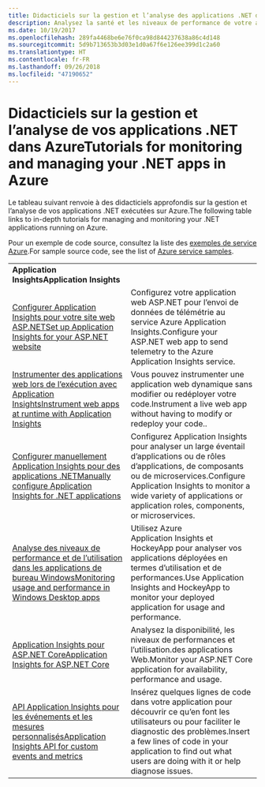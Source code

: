 ```yaml
---
title: Didacticiels sur la gestion et l’analyse des applications .NET dans Azure
description: Analysez la santé et les niveaux de performance de votre application .NET en cours d’exécution dans Azure et gérez les données de télémétrie pour enregistrer des informations sur l’utilisation de votre application par d’autres personnes.
ms.date: 10/19/2017
ms.openlocfilehash: 289fa4468be6e76f0ca98d844237638a86c4d148
ms.sourcegitcommit: 5d9b713653b3d03e1d0a67f6e126ee399d1c2a60
ms.translationtype: HT
ms.contentlocale: fr-FR
ms.lasthandoff: 09/26/2018
ms.locfileid: "47190652"
---
```

# <a name="tutorials-for-monitoring-and-managing-your-net-apps-in-azure"></a><span data-ttu-id="cb603-103">Didacticiels sur la gestion et l’analyse de vos applications .NET dans Azure</span><span class="sxs-lookup"><span data-stu-id="cb603-103">Tutorials for monitoring and managing your .NET apps in Azure</span></span>

<span data-ttu-id="cb603-104">Le tableau suivant renvoie à des didacticiels approfondis sur la gestion et l’analyse de vos applications .NET exécutées sur Azure.</span><span class="sxs-lookup"><span data-stu-id="cb603-104">The following table links to in-depth tutorials for managing and monitoring your .NET applications running on Azure.</span></span> 

<span data-ttu-id="cb603-105">Pour un exemple de code source, consultez la liste des [exemples de service Azure](https://azure.microsoft.com/resources/samples/?platform=dotnet).</span><span class="sxs-lookup"><span data-stu-id="cb603-105">For sample source code, see the list of [Azure service samples](https://azure.microsoft.com/resources/samples/?platform=dotnet).</span></span>

| | |
|---|---|
| <span data-ttu-id="cb603-106">**Application Insights**</span><span class="sxs-lookup"><span data-stu-id="cb603-106">**Application Insights**</span></span> ||
| <span data-ttu-id="cb603-107">[Configurer Application Insights pour votre site web ASP.NET][1]</span><span class="sxs-lookup"><span data-stu-id="cb603-107">[Set up Application Insights for your ASP.NET website][1]</span></span> | <span data-ttu-id="cb603-108">Configurez votre application web ASP.NET pour l’envoi de données de télémétrie au service Azure Application Insights.</span><span class="sxs-lookup"><span data-stu-id="cb603-108">Configure your ASP.NET web app to send telemetry to the Azure Application Insights service.</span></span> | 
| <span data-ttu-id="cb603-109">[Instrumenter des applications web lors de l’exécution avec Application Insights][2]</span><span class="sxs-lookup"><span data-stu-id="cb603-109">[Instrument web apps at runtime with Application Insights][2]</span></span> | <span data-ttu-id="cb603-110">Vous pouvez instrumenter une application web dynamique sans modifier ou redéployer votre code.</span><span class="sxs-lookup"><span data-stu-id="cb603-110">Instrument a live web app without having to modify or redeploy your code..</span></span> | 
| <span data-ttu-id="cb603-111">[Configurer manuellement Application Insights pour des applications .NET][3]</span><span class="sxs-lookup"><span data-stu-id="cb603-111">[Manually configure Application Insights for .NET applications][3]</span></span> | <span data-ttu-id="cb603-112">Configurez Application Insights pour analyser un large éventail d’applications ou de rôles d’applications, de composants ou de microservices.</span><span class="sxs-lookup"><span data-stu-id="cb603-112">Configure Application Insights to monitor a wide variety of applications or application roles, components, or microservices.</span></span> | 
| <span data-ttu-id="cb603-113">[Analyse des niveaux de performance et de l’utilisation dans les applications de bureau Windows][4]</span><span class="sxs-lookup"><span data-stu-id="cb603-113">[Monitoring usage and performance in Windows Desktop apps][4]</span></span> | <span data-ttu-id="cb603-114">Utilisez Azure Application Insights et HockeyApp pour analyser vos applications déployées en termes d’utilisation et de performances.</span><span class="sxs-lookup"><span data-stu-id="cb603-114">Use Application Insights and HockeyApp to monitor your deployed application for usage and performance.</span></span> | 
| <span data-ttu-id="cb603-115">[Application Insights pour ASP.NET Core][5]</span><span class="sxs-lookup"><span data-stu-id="cb603-115">[Application Insights for ASP.NET Core][5]</span></span> | <span data-ttu-id="cb603-116">Analysez la disponibilité, les niveaux de performances et l’utilisation.des applications Web.</span><span class="sxs-lookup"><span data-stu-id="cb603-116">Monitor your ASP.NET Core application for availability, performance and usage.</span></span> | 
| <span data-ttu-id="cb603-117">[API Application Insights pour les événements et les mesures personnalisés][6]</span><span class="sxs-lookup"><span data-stu-id="cb603-117">[Application Insights API for custom events and metrics][6]</span></span> | <span data-ttu-id="cb603-118">Insérez quelques lignes de code dans votre application pour découvrir ce qu’en font les utilisateurs ou pour faciliter le diagnostic des problèmes.</span><span class="sxs-lookup"><span data-stu-id="cb603-118">Insert a few lines of code in your application to find out what users are doing with it or help diagnose issues.</span></span> | 


[1]: /azure/application-insights/app-insights-asp-net
[2]: /azure/application-insights/app-insights-monitor-performance-live-website-now
[3]: /azure/application-insights/app-insights-windows-services
[4]: /azure/application-insights/app-insights-windows-desktop
[5]: /azure/application-insights/app-insights-asp-net-core
[6]: /azure/application-insights/app-insights-api-custom-events-metrics
